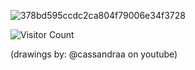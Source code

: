 ![378bd595ccdc2ca804f79006e34f3728](https://files.catbox.moe/mpsp53.png)

![Visitor Count](https://profile-counter.glitch.me/{the-gongoozler}/count.svg)  

(drawings by: @cassandraa on youtube)
